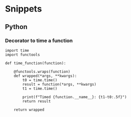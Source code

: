 # Snippets

## Python

### Decorator to time a function

```python3
import time
import functools

def time_function(function):

    @functools.wraps(function)
    def wrapped(*args, **kwargs):
        t0 = time.time()
        result = function(*args, **kwargs)
        t1 = time.time()
 
        print(f"Timed {function.__name__}: {t1-t0:.5f}")
        return result

    return wrapped
```
